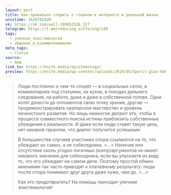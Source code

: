 ```yaml
---
layout: post
title: Как правильно спорить о главном в интернете и реальной жизни
unixtime: 1629702420
vk: https://vk.com/wall-199052526_317
telegram: https://t.me/reducing_suffering/140
tags:
  - уличная_эпистемология
  - общение_и_взаимопонимание
meta_tags:
  - статьи
source:
  - Нож
link_to: https://knife.media/epistemology/
preview: https://knife.media/wp-content/uploads/2019/05/Sporit-glav-640x480.jpg
---
```

>Люди постоянно о чем-то спорят — в социальных сетях, в комментариях под статьями, на кухне, в поездах дальнего следования, на работе, дома и даже в собственной голове. Одни хотят донести до оппонентов свою точку зрения, другие — продемонстрировать ораторское мастерство и уровень личностного развития. Но лишь немногие делают это, чтобы в процессе совместного поиска истины приблизить собственные убеждения к реальности. И даже если люди ставят такую цель, нет никакой гарантии, что диалог получится успешным.
>
>В большинстве случаев участники спора ссылаются на то, что убеждает их самих, а не собеседника. <...> Наличие или отсутствие сколь угодно логичных (контр)аргументов не имеет никакого значения для собеседника, если вы упускаете из виду то, что его убеждает на самом деле. Поэтому простой обмен мнениями так часто приводит к плачевному результату: люди после спора понимают друг друга даже хуже, чем до. <...>
>
>Как это предотвратить? На помощь приходит уличная эпистемология!